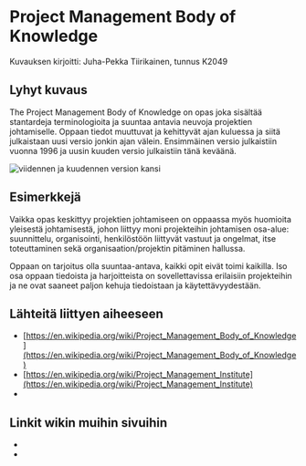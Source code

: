 # Project Management Body of Knowledge

Kuvauksen kirjoitti: Juha-Pekka Tiirikainen, tunnus K2049

## Lyhyt kuvaus

The Project Management Body of Knowledge on opas joka sisältää stantardeja terminologioita ja suuntaa antavia neuvoja projektien johtamiselle. Oppaan tiedot muuttuvat ja kehittyvät ajan kuluessa ja siitä julkaistaan uusi versio jonkin ajan välein. Ensimmäinen versio julkaistiin vuonna 1996 ja uusin kuuden versio julkaistiin tänä keväänä.

![viidennen ja kuudennen version kansi](http://www.pmpstudent.com/wp-content/uploads/2017/08/pmbokguidesixthedition.png)

## Esimerkkejä

Vaikka opas keskittyy projektien johtamiseen on oppaassa myös huomioita yleisestä johtamisestä, johon liittyy moni projekteihin johtamisen osa-alue:  suunnittelu, organisointi, henkilöstöön liittyvät vastuut ja ongelmat, itse toteuttaminen sekä organisaation/projektin pitäminen hallussa. 

Oppaan on tarjoitus olla suuntaa-antava, kaikki opit eivät toimi kaikilla. Iso osa oppaan tiedoista ja harjoitteista on sovellettavissa erilaisiin projekteihin ja ne ovat saaneet paljon kehuja tiedoistaan ja käytettävyydestään. 

## Lähteitä liittyen aiheeseen

* [https://en.wikipedia.org/wiki/Project_Management_Body_of_Knowledge](https://en.wikipedia.org/wiki/Project_Management_Body_of_Knowledge)
* [https://en.wikipedia.org/wiki/Project_Management_Institute](https://en.wikipedia.org/wiki/Project_Management_Institute)
* []()

## Linkit wikin muihin sivuihin

* []()
* []() 
